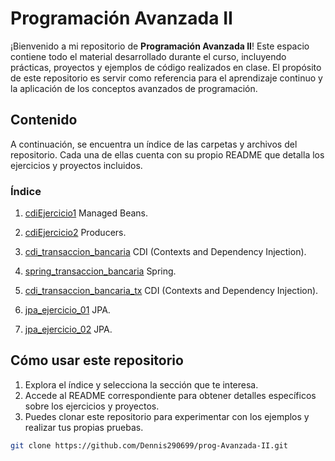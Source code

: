 # Programación Avanzada II

¡Bienvenido a mi repositorio de **Programación Avanzada II**! Este espacio contiene todo el material desarrollado durante el curso, incluyendo prácticas, proyectos y ejemplos de código realizados en clase. El propósito de este repositorio es servir como referencia para el aprendizaje continuo y la aplicación de los conceptos avanzados de programación.

## Contenido

A continuación, se encuentra un índice de las carpetas y archivos del repositorio. Cada una de ellas cuenta con su propio README que detalla los ejercicios y proyectos incluidos.

### Índice
1. [cdiEjercicio1](./cdiEjemplo1) Managed Beans.

2. [cdiEjercicio2](./cdiEjemplo2) Producers.

3. [cdi_transaccion_bancaria](./cdi_transaccion_bancaria) CDI (Contexts and Dependency Injection).

4. [spring_transaccion_bancaria](./spring_transaccion_bancaria) Spring.

5. [cdi_transaccion_bancaria_tx](./cdi_transaccion_bancaria_tx) CDI (Contexts and Dependency Injection).

6. [jpa_ejercicio_01](./jpa_ejercicio_01) JPA.

7. [jpa_ejercicio_02](./jpa_ejercicio_02) JPA.

## Cómo usar este repositorio

1. Explora el índice y selecciona la sección que te interesa.
2. Accede al README correspondiente para obtener detalles específicos sobre los ejercicios y proyectos.
3. Puedes clonar este repositorio para experimentar con los ejemplos y realizar tus propias pruebas.

```bash
git clone https://github.com/Dennis290699/prog-Avanzada-II.git
```
